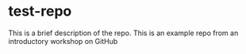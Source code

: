 # test-repo

This is a brief description of the repo. This is an example repo from an introductory workshop on GitHub